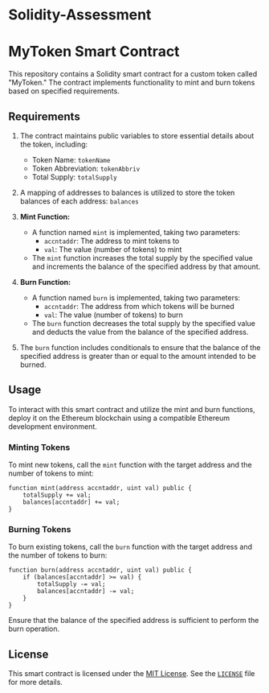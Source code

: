# Solidity-Assessment

# MyToken Smart Contract

This repository contains a Solidity smart contract for a custom token called "MyToken." The contract implements functionality to mint and burn tokens based on specified requirements.

## Requirements

1. The contract maintains public variables to store essential details about the token, including:
   - Token Name: `tokenName`
   - Token Abbreviation: `tokenAbbriv`
   - Total Supply: `totalSupply`

2. A mapping of addresses to balances is utilized to store the token balances of each address: `balances`

3. **Mint Function:**
   - A function named `mint` is implemented, taking two parameters:
     - `accntaddr`: The address to mint tokens to
     - `val`: The value (number of tokens) to mint
   - The `mint` function increases the total supply by the specified value and increments the balance of the specified address by that amount.

4. **Burn Function:**
   - A function named `burn` is implemented, taking two parameters:
     - `accntaddr`: The address from which tokens will be burned
     - `val`: The value (number of tokens) to burn
   - The `burn` function decreases the total supply by the specified value and deducts the value from the balance of the specified address.

5. The `burn` function includes conditionals to ensure that the balance of the specified address is greater than or equal to the amount intended to be burned.

## Usage

To interact with this smart contract and utilize the mint and burn functions, deploy it on the Ethereum blockchain using a compatible Ethereum development environment.

### Minting Tokens

To mint new tokens, call the `mint` function with the target address and the number of tokens to mint:

```solidity
function mint(address accntaddr, uint val) public {
    totalSupply += val;
    balances[accntaddr] += val;
}
```

### Burning Tokens

To burn existing tokens, call the `burn` function with the target address and the number of tokens to burn:

```solidity
function burn(address accntaddr, uint val) public {
    if (balances[accntaddr] >= val) {
        totalSupply -= val;
        balances[accntaddr] -= val;
    }
}
```

Ensure that the balance of the specified address is sufficient to perform the burn operation.

## License

This smart contract is licensed under the [MIT License](LICENSE). See the [`LICENSE`](LICENSE) file for more details.
